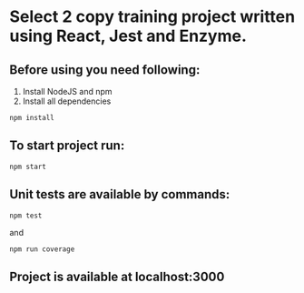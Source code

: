# Select 2 copy training project written using React, Jest and Enzyme.
## Before using you need following:

1. Install NodeJS and npm
2. Install all dependencies
```
npm install    
```

## To start project run:
```
npm start
```

## Unit tests are available by commands:
```
npm test
```
and
```
npm run coverage
```

## Project is available at localhost:3000
